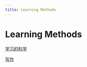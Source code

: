 ```yaml
---
title: Learning Methods
---
```


# Learning Methods

[学习的科学](/learning/learning_science.html)

[写作](/learning/writing.html)